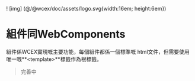 <!--DESC: {icon:{name:"explore"},id:7} -->

! [img] (@/@wcex/doc/assets/logo.svg{width:16em; height:6em})

# 組件同WebComponents

組件係WCEX實現嘅主要功能，每個組件都係一個標準嘅 html文件，但需要使用唯一嘅**\<template\>**標籤作為根標籤。

> 完善中
